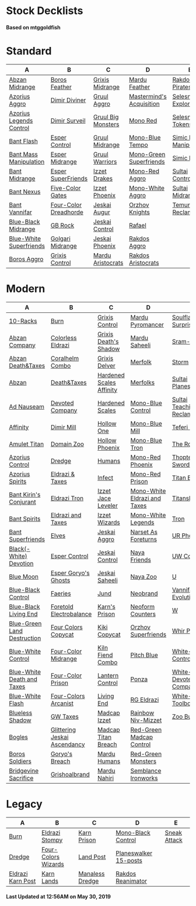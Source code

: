 # Stock Decklists
#### Based on mtggoldfish


# Standard

|                                        A                                         |                                      B                                       |                                   C                                    |                                         D                                          |                                        E                                         |
|----------------------------------------------------------------------------------|------------------------------------------------------------------------------|------------------------------------------------------------------------|------------------------------------------------------------------------------------|----------------------------------------------------------------------------------|
|[Abzan Midrange](./mtggoldfish/Standard/decks/Abzan_Midrange.md)                  |[Boros Feather](./mtggoldfish/Standard/decks/Boros_Feather.md)                |[Grixis Midrange](./mtggoldfish/Standard/decks/Grixis_Midrange.md)      |[Mardu Feather](./mtggoldfish/Standard/decks/Mardu_Feather.md)                      |[Rakdos Pirates](./mtggoldfish/Standard/decks/Rakdos_Pirates.md)                  |
|[Azorius Aggro](./mtggoldfish/Standard/decks/Azorius_Aggro.md)                    |[Dimir Diviner](./mtggoldfish/Standard/decks/Dimir_Diviner.md)                |[Gruul Aggro](./mtggoldfish/Standard/decks/Gruul_Aggro.md)              |[Mastermind's Acquisition](./mtggoldfish/Standard/decks/Mastermind's_Acquisition.md)|[Selesnya Explore](./mtggoldfish/Standard/decks/Selesnya_Explore.md)              |
|[Azorius Legends Control](./mtggoldfish/Standard/decks/Azorius_Legends_Control.md)|[Dimir Surveil](./mtggoldfish/Standard/decks/Dimir_Surveil.md)                |[Gruul Big Monsters](./mtggoldfish/Standard/decks/Gruul_Big_Monsters.md)|[Mono Red](./mtggoldfish/Standard/decks/Mono_Red.md)                                |[Selesnya Tokens](./mtggoldfish/Standard/decks/Selesnya_Tokens.md)                |
|[Bant Flash](./mtggoldfish/Standard/decks/Bant_Flash.md)                          |[Esper Control](./mtggoldfish/Standard/decks/Esper_Control.md)                |[Gruul Midrange](./mtggoldfish/Standard/decks/Gruul_Midrange.md)        |[Mono-Blue Tempo](./mtggoldfish/Standard/decks/Mono-Blue_Tempo.md)                  |[Simic Mass Manipulation](./mtggoldfish/Standard/decks/Simic_Mass_Manipulation.md)|
|[Bant Mass Manipulation](./mtggoldfish/Standard/decks/Bant_Mass_Manipulation.md)  |[Esper Midrange](./mtggoldfish/Standard/decks/Esper_Midrange.md)              |[Gruul Warriors](./mtggoldfish/Standard/decks/Gruul_Warriors.md)        |[Mono-Green Superfriends](./mtggoldfish/Standard/decks/Mono-Green_Superfriends.md)  |[Simic Nexus](./mtggoldfish/Standard/decks/Simic_Nexus.md)                        |
|[Bant Midrange](./mtggoldfish/Standard/decks/Bant_Midrange.md)                    |[Esper SuperFriends](./mtggoldfish/Standard/decks/Esper_SuperFriends.md)      |[Izzet Drakes](./mtggoldfish/Standard/decks/Izzet_Drakes.md)            |[Mono-Red Aggro](./mtggoldfish/Standard/decks/Mono-Red_Aggro.md)                    |[Sultai Control](./mtggoldfish/Standard/decks/Sultai_Control.md)                  |
|[Bant Nexus](./mtggoldfish/Standard/decks/Bant_Nexus.md)                          |[Five-Color Gates](./mtggoldfish/Standard/decks/Five-Color_Gates.md)          |[Izzet Phoenix](./mtggoldfish/Standard/decks/Izzet_Phoenix.md)          |[Mono-White Aggro](./mtggoldfish/Standard/decks/Mono-White_Aggro.md)                |[Sultai Midrange](./mtggoldfish/Standard/decks/Sultai_Midrange.md)                |
|[Bant Vannifar](./mtggoldfish/Standard/decks/Bant_Vannifar.md)                    |[Four-Color Dreadhorde](./mtggoldfish/Standard/decks/Four-Color_Dreadhorde.md)|[Jeskai Augur](./mtggoldfish/Standard/decks/Jeskai_Augur.md)            |[Orzhov Knights](./mtggoldfish/Standard/decks/Orzhov_Knights.md)                    |[Temur Reclamation](./mtggoldfish/Standard/decks/Temur_Reclamation.md)            |
|[Blue-Black Midrange](./mtggoldfish/Standard/decks/Blue-Black_Midrange.md)        |[GB Rock](./mtggoldfish/Standard/decks/GB_Rock.md)                            |[Jeskai Control](./mtggoldfish/Standard/decks/Jeskai_Control.md)        |[Rafael](./mtggoldfish/Standard/decks/Rafael.md)                                    |                                                                                  |
|[Blue-White Superfriends](./mtggoldfish/Standard/decks/Blue-White_Superfriends.md)|[Golgari Midrange](./mtggoldfish/Standard/decks/Golgari_Midrange.md)          |[Jeskai Phoenix](./mtggoldfish/Standard/decks/Jeskai_Phoenix.md)        |[Rakdos Aggro](./mtggoldfish/Standard/decks/Rakdos_Aggro.md)                        |                                                                                  |
|[Boros Aggro](./mtggoldfish/Standard/decks/Boros_Aggro.md)                        |[Grixis Control](./mtggoldfish/Standard/decks/Grixis_Control.md)              |[Mardu Aristocrats](./mtggoldfish/Standard/decks/Mardu_Aristocrats.md)  |[Rakdos Aristocrats](./mtggoldfish/Standard/decks/Rakdos_Aristocrats.md)            |                                                                                  |


# Modern

|                                           A                                            |                                            B                                             |                                        C                                         |                                            D                                             |                                           E                                            |
|----------------------------------------------------------------------------------------|------------------------------------------------------------------------------------------|----------------------------------------------------------------------------------|------------------------------------------------------------------------------------------|----------------------------------------------------------------------------------------|
|[10-Racks](./mtggoldfish/Modern/decks/10-Racks.md)                                      |[Burn](./mtggoldfish/Modern/decks/Burn.md)                                                |[Grixis Control](./mtggoldfish/Modern/decks/Grixis_Control.md)                    |[Mardu Pyromancer](./mtggoldfish/Modern/decks/Mardu_Pyromancer.md)                        |[Soulflayer Surprise](./mtggoldfish/Modern/decks/Soulflayer_Surprise.md)                |
|[Abzan Company](./mtggoldfish/Modern/decks/Abzan_Company.md)                            |[Colorless Eldrazi](./mtggoldfish/Modern/decks/Colorless_Eldrazi.md)                      |[Grixis Death's Shadow](./mtggoldfish/Modern/decks/Grixis_Death's_Shadow.md)      |[Mardu Saheeli](./mtggoldfish/Modern/decks/Mardu_Saheeli.md)                              |[Sram-O's](./mtggoldfish/Modern/decks/Sram-O's.md)                                      |
|[Abzan Death&amp;Taxes](./mtggoldfish/Modern/decks/Abzan_Death&amp;Taxes.md)            |[Coralhelm Combo](./mtggoldfish/Modern/decks/Coralhelm_Combo.md)                          |[Grixis Delver](./mtggoldfish/Modern/decks/Grixis_Delver.md)                      |[Merfolk](./mtggoldfish/Modern/decks/Merfolk.md)                                          |[Storm](./mtggoldfish/Modern/decks/Storm.md)                                            |
|[Abzan](./mtggoldfish/Modern/decks/Abzan.md)                                            |[Death&amp;Taxes](./mtggoldfish/Modern/decks/Death&amp;Taxes.md)                          |[Hardened Scales Affinity](./mtggoldfish/Modern/decks/Hardened_Scales_Affinity.md)|[Merfolks](./mtggoldfish/Modern/decks/Merfolks.md)                                        |[Sultai Planeswalkers](./mtggoldfish/Modern/decks/Sultai_Planeswalkers.md)              |
|[Ad Nauseam](./mtggoldfish/Modern/decks/Ad_Nauseam.md)                                  |[Devoted Company](./mtggoldfish/Modern/decks/Devoted_Company.md)                          |[Hardened Scales](./mtggoldfish/Modern/decks/Hardened_Scales.md)                  |[Mono-Blue Control](./mtggoldfish/Modern/decks/Mono-Blue_Control.md)                      |[Sultai Teaching Reclamation](./mtggoldfish/Modern/decks/Sultai_Teaching_Reclamation.md)|
|[Affinity](./mtggoldfish/Modern/decks/Affinity.md)                                      |[Dimir Mill](./mtggoldfish/Modern/decks/Dimir_Mill.md)                                    |[Hollow One](./mtggoldfish/Modern/decks/Hollow_One.md)                            |[Mono-Blue Mill](./mtggoldfish/Modern/decks/Mono-Blue_Mill.md)                            |[Teferi Pool](./mtggoldfish/Modern/decks/Teferi_Pool.md)                                |
|[Amulet Titan](./mtggoldfish/Modern/decks/Amulet_Titan.md)                              |[Domain Zoo](./mtggoldfish/Modern/decks/Domain_Zoo.md)                                    |[Hollow Phoenix](./mtggoldfish/Modern/decks/Hollow_Phoenix.md)                    |[Mono-Blue Tron](./mtggoldfish/Modern/decks/Mono-Blue_Tron.md)                            |[The Rock](./mtggoldfish/Modern/decks/The_Rock.md)                                      |
|[Azorius Control](./mtggoldfish/Modern/decks/Azorius_Control.md)                        |[Dredge](./mtggoldfish/Modern/decks/Dredge.md)                                            |[Humans](./mtggoldfish/Modern/decks/Humans.md)                                    |[Mono-Red Phoenix](./mtggoldfish/Modern/decks/Mono-Red_Phoenix.md)                        |[Thopter Sword Prison](./mtggoldfish/Modern/decks/Thopter_Sword_Prison.md)              |
|[Azorius Spirits](./mtggoldfish/Modern/decks/Azorius_Spirits.md)                        |[Eldrazi & Taxes](./mtggoldfish/Modern/decks/Eldrazi_&_Taxes.md)                          |[Infect](./mtggoldfish/Modern/decks/Infect.md)                                    |[Mono-Red Prison](./mtggoldfish/Modern/decks/Mono-Red_Prison.md)                          |[Titan Breach](./mtggoldfish/Modern/decks/Titan_Breach.md)                              |
|[Bant Kirin's Conjurant](./mtggoldfish/Modern/decks/Bant_Kirin's_Conjurant.md)          |[Eldrazi Tron](./mtggoldfish/Modern/decks/Eldrazi_Tron.md)                                |[Izzet Jace Leveler](./mtggoldfish/Modern/decks/Izzet_Jace_Leveler.md)            |[Mono-White Eldrazi and Taxes](./mtggoldfish/Modern/decks/Mono-White_Eldrazi_and_Taxes.md)|[Titanshift](./mtggoldfish/Modern/decks/Titanshift.md)                                  |
|[Bant Spirits](./mtggoldfish/Modern/decks/Bant_Spirits.md)                              |[Eldrazi and Taxes](./mtggoldfish/Modern/decks/Eldrazi_and_Taxes.md)                      |[Izzet Wizards](./mtggoldfish/Modern/decks/Izzet_Wizards.md)                      |[Mono-White Legends](./mtggoldfish/Modern/decks/Mono-White_Legends.md)                    |[Tron](./mtggoldfish/Modern/decks/Tron.md)                                              |
|[Bant Superfriends](./mtggoldfish/Modern/decks/Bant_Superfriends.md)                    |[Elves](./mtggoldfish/Modern/decks/Elves.md)                                              |[Jeskai Aggro](./mtggoldfish/Modern/decks/Jeskai_Aggro.md)                        |[Narset As Foreturns](./mtggoldfish/Modern/decks/Narset_As_Foreturns.md)                  |[UR Phoenix](./mtggoldfish/Modern/decks/UR_Phoenix.md)                                  |
|[Black(-White) Devotion](./mtggoldfish/Modern/decks/Black(-White)_Devotion.md)          |[Esper Control](./mtggoldfish/Modern/decks/Esper_Control.md)                              |[Jeskai Control](./mtggoldfish/Modern/decks/Jeskai_Control.md)                    |[Naya Friends](./mtggoldfish/Modern/decks/Naya_Friends.md)                                |[UW Control](./mtggoldfish/Modern/decks/UW_Control.md)                                  |
|[Blue Moon](./mtggoldfish/Modern/decks/Blue_Moon.md)                                    |[Esper Goryo's Ghosts](./mtggoldfish/Modern/decks/Esper_Goryo's_Ghosts.md)                |[Jeskai Saheeli](./mtggoldfish/Modern/decks/Jeskai_Saheeli.md)                    |[Naya Zoo](./mtggoldfish/Modern/decks/Naya_Zoo.md)                                        |[U](./mtggoldfish/Modern/decks/U.md)                                                    |
|[Blue-Black Control](./mtggoldfish/Modern/decks/Blue-Black_Control.md)                  |[Faeries](./mtggoldfish/Modern/decks/Faeries.md)                                          |[Jund](./mtggoldfish/Modern/decks/Jund.md)                                        |[Neobrand](./mtggoldfish/Modern/decks/Neobrand.md)                                        |[Vannifar Evolution](./mtggoldfish/Modern/decks/Vannifar_Evolution.md)                  |
|[Blue-Black Living End](./mtggoldfish/Modern/decks/Blue-Black_Living_End.md)            |[Foretold Electrobalance](./mtggoldfish/Modern/decks/Foretold_Electrobalance.md)          |[Karn's Prison](./mtggoldfish/Modern/decks/Karn's_Prison.md)                      |[Neoform Counters](./mtggoldfish/Modern/decks/Neoform_Counters.md)                        |[W](./mtggoldfish/Modern/decks/W.md)                                                    |
|[Blue-Green Land Destruction](./mtggoldfish/Modern/decks/Blue-Green_Land_Destruction.md)|[Four Colors Copycat](./mtggoldfish/Modern/decks/Four_Colors_Copycat.md)                  |[Kiki Copycat](./mtggoldfish/Modern/decks/Kiki_Copycat.md)                        |[Orzhov Superfriends](./mtggoldfish/Modern/decks/Orzhov_Superfriends.md)                  |[Whir Prison](./mtggoldfish/Modern/decks/Whir_Prison.md)                                |
|[Blue-White Control](./mtggoldfish/Modern/decks/Blue-White_Control.md)                  |[Four-Color Midrange](./mtggoldfish/Modern/decks/Four-Color_Midrange.md)                  |[Kiln Fiend Combo](./mtggoldfish/Modern/decks/Kiln_Fiend_Combo.md)                |[Pitch Blue](./mtggoldfish/Modern/decks/Pitch_Blue.md)                                    |[White-Green Control](./mtggoldfish/Modern/decks/White-Green_Control.md)                |
|[Blue-White Death and Taxes](./mtggoldfish/Modern/decks/Blue-White_Death_and_Taxes.md)  |[Four-Color Prison](./mtggoldfish/Modern/decks/Four-Color_Prison.md)                      |[Lantern Control](./mtggoldfish/Modern/decks/Lantern_Control.md)                  |[Ponza](./mtggoldfish/Modern/decks/Ponza.md)                                              |[White-Green Devoted Company](./mtggoldfish/Modern/decks/White-Green_Devoted_Company.md)|
|[Blue-White Flash](./mtggoldfish/Modern/decks/Blue-White_Flash.md)                      |[Four-Colors Arcanist](./mtggoldfish/Modern/decks/Four-Colors_Arcanist.md)                |[Living End](./mtggoldfish/Modern/decks/Living_End.md)                            |[RG Eldrazi](./mtggoldfish/Modern/decks/RG_Eldrazi.md)                                    |[White-Green Toolbox](./mtggoldfish/Modern/decks/White-Green_Toolbox.md)                |
|[Blueless Shadow](./mtggoldfish/Modern/decks/Blueless_Shadow.md)                        |[GW Taxes](./mtggoldfish/Modern/decks/GW_Taxes.md)                                        |[Madcap Izzet](./mtggoldfish/Modern/decks/Madcap_Izzet.md)                        |[Rainbow Niv-Mizzet](./mtggoldfish/Modern/decks/Rainbow_Niv-Mizzet.md)                    |[Zoo Burn](./mtggoldfish/Modern/decks/Zoo_Burn.md)                                      |
|[Bogles](./mtggoldfish/Modern/decks/Bogles.md)                                          |[Glittering Jeskai Ascendancy](./mtggoldfish/Modern/decks/Glittering_Jeskai_Ascendancy.md)|[Madcap Titan Breach](./mtggoldfish/Modern/decks/Madcap_Titan_Breach.md)          |[Red-Green Madcap Control](./mtggoldfish/Modern/decks/Red-Green_Madcap_Control.md)        |                                                                                        |
|[Boros Soldiers](./mtggoldfish/Modern/decks/Boros_Soldiers.md)                          |[Goryo's Breach](./mtggoldfish/Modern/decks/Goryo's_Breach.md)                            |[Mardu Humans](./mtggoldfish/Modern/decks/Mardu_Humans.md)                        |[Red-Green Monsters](./mtggoldfish/Modern/decks/Red-Green_Monsters.md)                    |                                                                                        |
|[Bridgevine Sacrifice](./mtggoldfish/Modern/decks/Bridgevine_Sacrifice.md)              |[Grishoalbrand](./mtggoldfish/Modern/decks/Grishoalbrand.md)                              |[Mardu Nahiri](./mtggoldfish/Modern/decks/Mardu_Nahiri.md)                        |[Semblance Ironworks](./mtggoldfish/Modern/decks/Semblance_Ironworks.md)                  |                                                                                        |


# Legacy

|                                 A                                  |                                   B                                    |                               C                                |                                     D                                      |                            E                             |
|--------------------------------------------------------------------|------------------------------------------------------------------------|----------------------------------------------------------------|----------------------------------------------------------------------------|----------------------------------------------------------|
|[Burn](./mtggoldfish/Legacy/decks/Burn.md)                          |[Eldrazi Stompy](./mtggoldfish/Legacy/decks/Eldrazi_Stompy.md)          |[Karn Prison](./mtggoldfish/Legacy/decks/Karn_Prison.md)        |[Mono-Black Control](./mtggoldfish/Legacy/decks/Mono-Black_Control.md)      |[Sneak Attack](./mtggoldfish/Legacy/decks/Sneak_Attack.md)|
|[Dredge](./mtggoldfish/Legacy/decks/Dredge.md)                      |[Four-Colors Wizards](./mtggoldfish/Legacy/decks/Four-Colors_Wizards.md)|[Land Post](./mtggoldfish/Legacy/decks/Land_Post.md)            |[Planeswalker 15-posts](./mtggoldfish/Legacy/decks/Planeswalker_15-posts.md)|                                                          |
|[Eldrazi Karn Post](./mtggoldfish/Legacy/decks/Eldrazi_Karn_Post.md)|[Karn Lands](./mtggoldfish/Legacy/decks/Karn_Lands.md)                  |[Manaless Dredge](./mtggoldfish/Legacy/decks/Manaless_Dredge.md)|[Rakdos Reanimator](./mtggoldfish/Legacy/decks/Rakdos_Reanimator.md)        |                                                          |



#### Last Updated at 12:56AM on May 30, 2019
